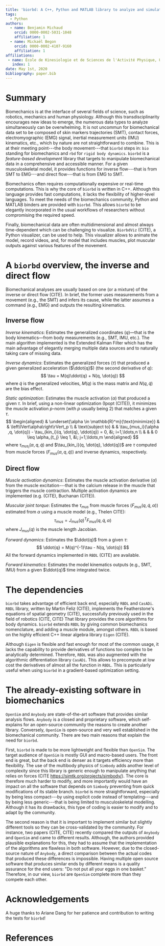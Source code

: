 ```yaml
---
title: 'biorbd: A C++, Python and MATLAB library to analyze and simulate the human body biomechanics'
tags:
  - Python
authors:
  - name: Benjamin Michaud
    orcid: 0000-0002-5031-1048
    affiliation: 1
  - name: Mickaël Begon
    orcid: 0000-0002-4107-9160
    affiliation: 1
affiliations:
 - name: École de Kinesiologie et de Sciences de l'Activité Physique, Université de Montréal
   index: 1
date: May 1st, 2020
bibliography: paper.bib
---
```


# Summary
Biomechanics is at the interface of several fields of science, such as robotics, mechanics and human physiology.
Although this transdisciplinarity encourages new ideas to emerge, the numerous data types to analyze simultaneously can be overwhelming. 
It is not uncommun for biomechanical data set to be composed of skin markers trajectories (SMT), contact forces, electromyographic (EMG) signal, inertial measurement units (IMU) kinematics, etc., which by nature are not straightforward to combine.
This is at their meeting point---the body movement---that `biorbd` steps in: `bio` standing for biomechanics and `rbd` for `rigid body dynamics`. 
`biorbd` is a *feature-based development* library that targets to manipulate biomechanical data in a comprehensive and accessible manner.
For a given musculoskeletal model, it provides functions for inverse flow---that is from SMT to EMG---and direct flow---that is from EMG to SMT.

Biomechanics often requires computationally expensive or real-time computations.
This is why the core of `biorbd` is written in C++. 
Although this language provides fast computations, it lacks the flexibility of higher-level languages. 
To meet the needs of the biomechanics community, Python and MATLAB binders are provided with `biorbd`.
This allows `biorbd` to be elegantly incorporated in the usual workflows of researchers without compromising the required speed. 

Finally, biomechanical data are often multidimensional and almost always time-dependent which can be challenging to visualize. 
`BiorbdViz` (CITE), a Python visualizer, can be used to help. 
This visualizer allows to animate the model, record videos, and, for model that includes muscles, plot muscular outputs against various features of the movement. 

# A `biorbd` overview, the inverse and direct flow
Biomechanical analyses are usually based on one (or a mixture) of the inverse or direct flow (CITE). 
In brief, the former uses measurements from a movement (e.g., the SMT) and infers its cause, while the latter assumes a command (e.g., EMG) and outputs the resulting kinematics.

## Inverse flow
*Inverse kinematics*: Estimates the generalized coordinates ($q$)—that is the body kinematics—from body measurements (e.g., SMT, IMU, etc.). 
The main algorithm implemented is the Extended Kalman Filter which has the main advantage of elegantly merging multiple data sources and to naturally taking care of missing data.

*Inverse dynamics*: Estimates the generalized forces ($\tau$) that produced a given generalized acceleration ($\ddot{q}$) (the second derivative of $q$):
$$
\tau = M(q)\ddot{q} + N(q, \dot{q})
$$
where $\dot{q}$ is the generalized velocities, $M(q)$ is the mass matrix and $N(q, \dot{q})$ are the bias effect. 

*Static optimization*: Estimates the muscle activation ($\alpha$) that produced a given $\tau$. 
In brief, using a non-linear optimization (Ipopt (CITE)), it minimizes the muscle activation *p*-norm (with $p$ usually being $2$) that matches a given $\tau$. 
$$
\begin{aligned}
    & \underset{\alpha \in \mathbb{R}^m}{\text{minimize}}
    & & \left\lVert\alpha\right\rVert_p \\
    & \text{subject to}
    & & \tau_{mus_i}(\alpha ,q, \dot{q}) - \tau_{kin_i}(q, \dot{q}, \ddot{q}) = 0, &\; i=1,\ldots,n \\
    & & &  0 \leq \alpha_{t_j} \leq 1, &\; j=1,\ldots,m
\end{aligned}
$$
where $\tau_{mus_i}(\alpha ,q, \dot{q})$ and $\tau_{kin_i}(q, \dot{q}, \ddot{q})$ are $\tau$ computed from muscle forces ($F_{mus}(\alpha, q, \dot{q})$) and inverse dynamics, respectively.

## Direct flow
*Muscle activation dynamics*: Estimates the muscle activation derivative ($\dot{\alpha}$) from the muscle excitation---that is the calcium release in the muscle that triggers the muscle contraction. 
Multiple activation dynamics are implemented (e.g. (CITE), Buchanan (CITE)).

*Muscular joint torque*: Estimates the $\tau_{mus}$ from muscle forces ($F_{mus}(q, \dot{q}, \alpha)$) estimated from $\alpha$ using a muscle model (e.g., Thelen CITE):
$$
\tau_{mus} = J_{mus}(q)^T F_{mus}(q, \dot{q}, \alpha)
$$
where $J_{mus}(q)$ is the muscle length Jacobian. 

*Forward dynamics*: Estimates the $\ddot{q}$ from a given $\tau$:
$$
\ddot{q} = M(q)^{-1}\tau - N(q, \dot{q})
$$
All the forward dynamics implemented in `RBDL` (CITE) are available.

*Forward kinematics*: Estimates the model kinematics outputs (e.g., SMT, IMU) from a given $\ddot{q}$ time integrated twice. 

# The dependencies
`biorbd` takes advantage of efficient back end, especially `RBDL` and `CasADi`. 
`RBDL` library, written by Martin Feliz (CITE), implements the Featherstone's equations of spatial geometry (CITE), successfully previously used in the field of robotics (CITE, CITE)
That library provides the core algorithms for body dynamics. 
`biorbd` extends `RBDL` by giving common biomechanics nomenclature, and adding a muscle module, amongst others.
`RBDL` is based on the highly efficient C++ linear algebra library `Eigen` (CITE). 

Although `Eigen` is flexible and fast enough for most of the common usage, it lacks the capability to provide derivatives of functions too complex to be analytically determined. 
Therefore, `RBDL` was also augmented with the algorithmic differentiation library `CasADi`.
This allows to precompute at low cost the derivatives of almost all the function in `RBDL`. 
This is particularly useful when using `biorbd` in a gradient-based optimization setting.

# The already-existing software in biomechanics
`OpenSim` and `Anybody` are state-of-the-art software that provides similar analysis flows.
`Anybody` is a closed and proprietary software, which self-explains for an open-source community the reasons to create another library.
Conversely, `OpenSim` is open-source and very well established in the biomechanical community. 
There are two main reasons that explain the need for `biorbd`.

First, `biorbd` is made to be more lightweight and flexible than `OpenSim`. 
The target audience of `OpenSim` is mostly GUI and macro-based users. 
The front end is great, but the back end is denser as it targets efficiency more than flexibility. 
The use of the multibody physics of `Simbody` adds another level of complexity since this library is generic enough to manipulate anything that relies on forces (CITE https://simtk.org/projects/simbody/). 
The core is therefore much harder to modify, and more importantly would have an impact on all the software that depends on `Simbody` preventing from quick modifications of its stable branch. 
`biorbd` is more straightforward, especially by being less compact---by using explicit code instead of templating---and by being less generic---that is being limited to musculoskeletal modelling.
Although it has its drawbacks, this type of coding is easier to modify and to adapt by the community. 

The second reason is that it is important to implement similar but slightly different tools so they can be cross-validated by the community. 
For instance, two papers (CITE, CITE) recently compared the outputs of `Anybody` and `OpenSim` and came to different results.
Although, the authors provided plausible explanations for this, they had to assume that the implementation of the algorithms are flawless in both software. 
However, due to the closed-source nature of `Anybody`, a direct comparison between the actual codes that produced these differences is impossible.
Having multiple open source software that produces similar ends by different means is a quality assurance for the end users: "Do not put all your eggs in one basket.” 
Therefore, in our view, `biorbd` are `OpenSim` complete more than they compete each other. 

# Acknowledgements
A huge thanks to Ariane Dang for her patience and contribution to writing the tests for `biorbd`!

# References
